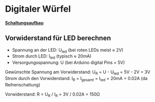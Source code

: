 # Digitaler Würfel

#### [Schaltungsaufbau](https://github.com/zero-divisor/TechnikerSchule/blob/master/MicroControler/Digitaler_Wuerfel/Schaltung.PNG)

## Vorwiderstand für LED berechnen

* Spannung an der LED: U<sub>led</sub> (bei roten LEDs meist &#8776; 2V)
* Strom durch LED: I<sub>led</sub> (typisch &#8776; 20mA)
* Versorgungsspannung: U (bei Arduino digital Pins = 5V)

Gewünschte Spannung am Vorwiderstand: U<sub>R</sub> = U - U<sub>led</sub> = 5V - 2V = 3V
\
Strom durch den Vorwiderstand: I<sub>R</sub> = I<sub>gesamt</sub> = I<sub>led</sub> = 20mA = 0.02A
(da Reihenschaltung)

Vorwiderstand: R = U<sub>R</sub> / I<sub>R</sub> = 3V / 0.02A = 150&#937;

